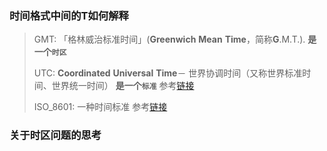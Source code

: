 ### 时间格式中间的T如何解释

> GMT: 「格林威治标准时间」(**Greenwich** **Mean** **Time**，简称**G**.M.T.). **是一个`时区`**
>
> UTC: **Coordinated** **Universal** **Time**－ 世界协调时间（又称世界标准时间、世界统一时间） **是一个`标准`**   参考[链接](https://www.utctime.net/)
>
> ISO_8601: 一种时间标准 参考[链接](https://en.wikipedia.org/wiki/ISO_8601)

### 关于时区问题的思考

